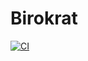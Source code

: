 # Birokrat

[![CI](https://github.com/gztproject/Birokrat/actions/workflows/php.yml/badge.svg)](https://github.com/gztproject/Birokrat/actions/workflows/php.yml)
